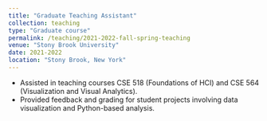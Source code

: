 ```yaml
---
title: "Graduate Teaching Assistant"
collection: teaching
type: "Graduate course"
permalink: /teaching/2021-2022-fall-spring-teaching
venue: "Stony Brook University"
date: 2021-2022
location: "Stony Brook, New York"
---
```


- Assisted in teaching courses CSE 518 (Foundations of HCI) and CSE 564 (Visualization and Visual Analytics).
- Provided feedback and grading for student projects involving data visualization and Python-based analysis.